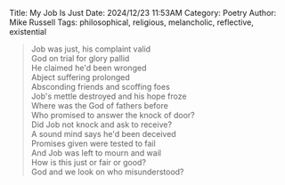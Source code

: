 Title: My Job Is Just
Date: 2024/12/23 11:53AM
Category: Poetry
Author: Mike Russell
Tags: philosophical, religious, melancholic, reflective, existential

> Job was just, his complaint valid<br>
> God on trial for glory pallid<br>
> He claimed he'd been wronged<br>
> Abject suffering prolonged<br>
> Absconding friends and scoffing foes<br>
> Job's mettle destroyed and his hope froze<br>
> Where was the God of fathers before<br>
> Who promised to answer the knock of door?<br>
> Did Job not knock and ask to receive?<br>
> A sound mind says he'd been deceived<br>
> Promises given were tested to fail<br>
> And Job was left to mourn and wail<br>
> How is this just or fair or good?<br>
> God and we look on who misunderstood?
